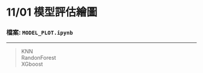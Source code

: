 # 11/01  模型評估繪圖
### 檔案: `MODEL_PLOT.ipynb`
  ***** *****
  >KNN <br>
  >RandonForest <br>
  >XGboost <br>

